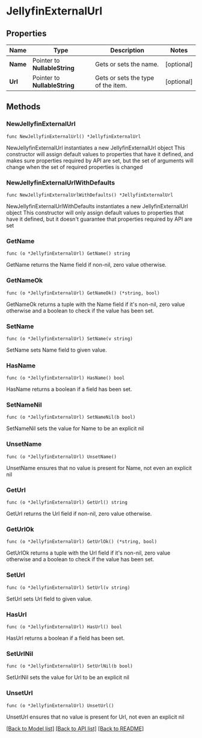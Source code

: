 # JellyfinExternalUrl

## Properties

Name | Type | Description | Notes
------------ | ------------- | ------------- | -------------
**Name** | Pointer to **NullableString** | Gets or sets the name. | [optional] 
**Url** | Pointer to **NullableString** | Gets or sets the type of the item. | [optional] 

## Methods

### NewJellyfinExternalUrl

`func NewJellyfinExternalUrl() *JellyfinExternalUrl`

NewJellyfinExternalUrl instantiates a new JellyfinExternalUrl object
This constructor will assign default values to properties that have it defined,
and makes sure properties required by API are set, but the set of arguments
will change when the set of required properties is changed

### NewJellyfinExternalUrlWithDefaults

`func NewJellyfinExternalUrlWithDefaults() *JellyfinExternalUrl`

NewJellyfinExternalUrlWithDefaults instantiates a new JellyfinExternalUrl object
This constructor will only assign default values to properties that have it defined,
but it doesn't guarantee that properties required by API are set

### GetName

`func (o *JellyfinExternalUrl) GetName() string`

GetName returns the Name field if non-nil, zero value otherwise.

### GetNameOk

`func (o *JellyfinExternalUrl) GetNameOk() (*string, bool)`

GetNameOk returns a tuple with the Name field if it's non-nil, zero value otherwise
and a boolean to check if the value has been set.

### SetName

`func (o *JellyfinExternalUrl) SetName(v string)`

SetName sets Name field to given value.

### HasName

`func (o *JellyfinExternalUrl) HasName() bool`

HasName returns a boolean if a field has been set.

### SetNameNil

`func (o *JellyfinExternalUrl) SetNameNil(b bool)`

 SetNameNil sets the value for Name to be an explicit nil

### UnsetName
`func (o *JellyfinExternalUrl) UnsetName()`

UnsetName ensures that no value is present for Name, not even an explicit nil
### GetUrl

`func (o *JellyfinExternalUrl) GetUrl() string`

GetUrl returns the Url field if non-nil, zero value otherwise.

### GetUrlOk

`func (o *JellyfinExternalUrl) GetUrlOk() (*string, bool)`

GetUrlOk returns a tuple with the Url field if it's non-nil, zero value otherwise
and a boolean to check if the value has been set.

### SetUrl

`func (o *JellyfinExternalUrl) SetUrl(v string)`

SetUrl sets Url field to given value.

### HasUrl

`func (o *JellyfinExternalUrl) HasUrl() bool`

HasUrl returns a boolean if a field has been set.

### SetUrlNil

`func (o *JellyfinExternalUrl) SetUrlNil(b bool)`

 SetUrlNil sets the value for Url to be an explicit nil

### UnsetUrl
`func (o *JellyfinExternalUrl) UnsetUrl()`

UnsetUrl ensures that no value is present for Url, not even an explicit nil

[[Back to Model list]](../README.md#documentation-for-models) [[Back to API list]](../README.md#documentation-for-api-endpoints) [[Back to README]](../README.md)


